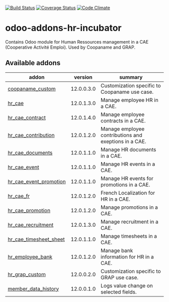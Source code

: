 [![Build Status](https://travis-ci.org/odoo-cae/odoo-addons-hr-incubator.svg?branch=12.0)](https://travis-ci.org/odoo-cae/odoo-addons-hr-incubator?branch=12.0)
[![Coverage Status](https://coveralls.io/repos/github/odoo-cae/odoo-addons-hr-incubator/badge.svg?branch=12.0)](https://coveralls.io/github/odoo-cae/odoo-addons-hr-incubator?branch=12.0)
[![Code Climate](https://codeclimate.com/github/odoo-cae/odoo-addons-hr-incubator/badges/gpa.svg)](https://codeclimate.com/github/odoo-cae/odoo-addons-hr-incubator)



# odoo-addons-hr-incubator

Contains Odoo module for Human Ressources management in a CAE (Cooperative Activité Emploi). Used by Coopaname and GRAP.

[//]: # (addons)

Available addons
----------------
addon | version | summary
--- | --- | ---
[coopaname_custom](coopaname_custom/) | 12.0.0.3.0 | Customization specific to Coopaname use case.
[hr_cae](hr_cae/) | 12.0.1.3.0 | Manage employee HR in a CAE.
[hr_cae_contract](hr_cae_contract/) | 12.0.1.4.0 | Manage employee contracts in a CAE.
[hr_cae_contribution](hr_cae_contribution/) | 12.0.1.2.0 | Manage employee contributions and exeptions in a CAE.
[hr_cae_documents](hr_cae_documents/) | 12.0.1.1.0 | Manage HR documents in a CAE.
[hr_cae_event](hr_cae_event/) | 12.0.1.1.0 | Manage HR events in a CAE.
[hr_cae_event_promotion](hr_cae_event_promotion/) | 12.0.1.1.0 | Manage HR events for promotions in a CAE.
[hr_cae_fr](hr_cae_fr/) | 12.0.1.2.0 | French Localization for HR in a CAE.
[hr_cae_promotion](hr_cae_promotion/) | 12.0.1.2.0 | Manage promotions in a CAE.
[hr_cae_recruitment](hr_cae_recruitment/) | 12.0.1.3.0 | Manage recruitment in a CAE.
[hr_cae_timesheet_sheet](hr_cae_timesheet_sheet/) | 12.0.1.1.0 | Manage timesheets in a CAE.
[hr_employee_bank](hr_employee_bank/) | 12.0.1.2.0 | Manage bank information for HR in a CAE.
[hr_grap_custom](hr_grap_custom/) | 12.0.0.2.0 | Customization specific to GRAP use case.
[member_data_history](member_data_history/) | 12.0.0.1.0 | Logs value change on selected fields.

[//]: # (end addons)

